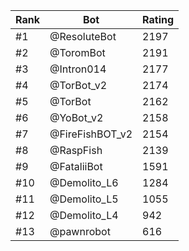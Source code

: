 Rank|Bot|Rating
---|---|---
#1|@ResoluteBot|2197
#2|@ToromBot|2191
#3|@Intron014|2177
#4|@TorBot_v2|2174
#5|@TorBot|2162
#6|@YoBot_v2|2158
#7|@FireFishBOT_v2|2154
#8|@RaspFish|2139
#9|@FataliiBot|1591
#10|@Demolito_L6|1284
#11|@Demolito_L5|1055
#12|@Demolito_L4|942
#13|@pawnrobot|616
